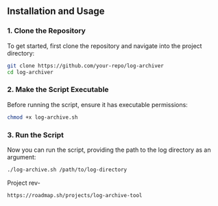 ## Installation and Usage

### 1. Clone the Repository

To get started, first clone the repository and navigate into the project directory:

```bash
git clone https://github.com/your-repo/log-archiver
cd log-archiver
```
### 2. Make the Script Executable
Before running the script, ensure it has executable permissions:

```bash
chmod +x log-archive.sh
```
### 3. Run the Script
Now you can run the script, providing the path to the log directory as an argument:
```bash
./log-archive.sh /path/to/log-directory
```
Project rev-
```
https://roadmap.sh/projects/log-archive-tool
```
